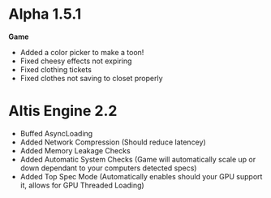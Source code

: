Alpha 1.5.1
=======
**Game**
- Added a color picker to make a toon!
- Fixed cheesy effects not expiring
- Fixed clothing tickets
- Fixed clothes not saving to closet properly

**Altis Engine 2.2**
===========
- Buffed AsyncLoading
- Added Network Compression (Should reduce latencey)
- Added Memory Leakage Checks
- Added Automatic System Checks (Game will automatically scale up or down dependant to your computers detected specs)
- Added Top Spec Mode (Automatically enables should your GPU support it, allows for GPU Threaded Loading)

